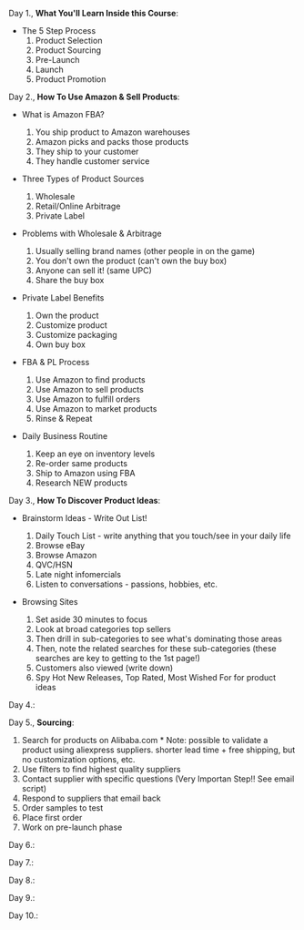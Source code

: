Day 1., **What You'll Learn Inside this Course**:
  * The 5 Step Process
    1. Product Selection
    2. Product Sourcing
    3. Pre-Launch
    4. Launch 
    5. Product Promotion

Day 2., **How To Use Amazon & Sell Products**:
  * What is Amazon FBA?
    1. You ship product to Amazon warehouses
    2. Amazon picks and packs those products
    3. They ship to your customer
    4. They handle customer service

  * Three Types of Product Sources
    1. Wholesale
    2. Retail/Online Arbitrage
    3. Private Label

  * Problems with Wholesale & Arbitrage
    1. Usually selling brand names (other people in on the game)
    2. You don't own the product (can't own the buy box)
    3. Anyone can sell it! (same UPC)
    4. Share the buy box

  * Private Label Benefits
    1. Own the product
    2. Customize product
    3. Customize packaging
    4. Own buy box

  * FBA & PL Process
    1. Use Amazon to find products
    2. Use Amazon to sell products
    3. Use Amazon to fulfill orders
    4. Use Amazon to market products
    5. Rinse & Repeat

  * Daily Business Routine
    1. Keep an eye on inventory levels
    2. Re-order same products
    3. Ship to Amazon using FBA
    4. Research NEW products

Day 3., **How To Discover Product Ideas**:
  * Brainstorm Ideas - Write Out List!
    1. Daily Touch List - write anything that you touch/see in your daily life
    2. Browse eBay
    3. Browse Amazon
    4. QVC/HSN 
    5. Late night infomercials
    6. Listen to conversations - passions, hobbies, etc.

  * Browsing Sites
    1. Set aside 30 minutes to focus 
    2. Look at broad categories top sellers
    3. Then drill in sub-categories to see what's dominating those areas
    4. Then, note the related searches for these sub-categories (these searches are key to getting to the 1st page!) 
    5. Customers also viewed (write down)
    6. Spy Hot New Releases, Top Rated, Most Wished For for product ideas


Day 4.:


Day 5., **Sourcing**:
  1. Search for products on Alibaba.com
    * Note: possible to validate a product using aliexpress suppliers. shorter lead time + free shipping, but no customization options, etc.
  2. Use filters to find highest quality suppliers
  3. Contact supplier with specific questions (Very Importan Step!! See email script)
  4. Respond to suppliers that email back
  5. Order samples to test
  6. Place first order
  7. Work on pre-launch phase


Day 6.:


Day 7.:


Day 8.:


Day 9.:


Day 10.: